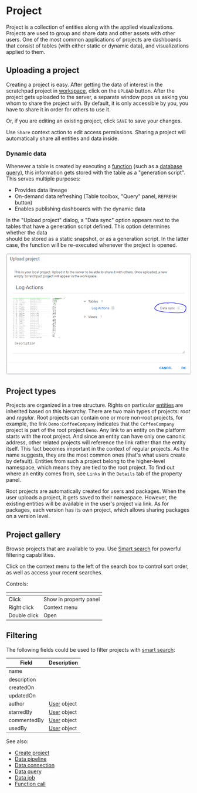 <!-- TITLE: Project -->
<!-- SUBTITLE: -->

# Project

Project is a collection of entities along with the applied visualizations.
Projects are used to group and share data and other assets with other users. One of the most
common applications of projects are dashboards that consist of tables (with either
static or dynamic data), and visualizations applied to them.

## Uploading a project

Creating a project is easy. After getting the data of interest in the scratchpad project in [workspace](workspace.md),
click on the `UPLOAD` button. After the project gets uploaded to the server, a separate 
window pops us asking you whom to share the project with. By default, it is only accessible by you,
you have to share it in order for others to use it.

Or, if you are editing an existing project, click `SAVE` to save your changes.

Use `Share` context action to edit access permissions. Sharing a project will 
automatically share all entities and data inside.

### Dynamic data

Whenever a table is created by executing a [function](../overview/functions) 
(such as a [database query](../access/data-query.md)), this information gets stored 
with the table as a "generation script". This serves multiple purposes:
* Provides data lineage
* On-demand data refreshing (Table toolbox, "Query" panel, `REFRESH` button)
* Enables publishing dashboards with the dynamic data
  
In the "Upload project" dialog, a "Data sync" option appears next to the tables
that have a generation script defined. This option determines whether the data  
should be stored as a static snapshot, or as a generation script.
In the latter case, the function will be re-executed whenever the project is opened.     

![](project-upload-data-sync.png)

## Project types

Projects are organized in a tree structure. Rights on particular [entities](objects.md) are
inherited based on this hierarchy. There are two main types of projects: _root_ and _regular_. Root
projects can contain one or more non-root projects, for example, the link `Demo:CoffeeCompany`
indicates that the `CoffeeCompany` project is part of the root project `Demo`. Any link to an entity
on the platform starts with the root project. And since an entity can have only one canonic address,
other related projects will reference the link rather than the entity itself. This fact becomes
important in the context of regular projects. As the name suggests, they are the most common ones
(that's what users create by default). Entities from such a project belong to the higher-level
namespace, which means they are tied to the root project. To find out where an entity comes from,
see `Links` in the `Details` tab of the property panel.

Root projects are automatically created for users and packages. When the user uploads a project, it
gets saved to their namespace. However, the existing entities will be available in the user's
project via link. As for packages, each version has its own project, which allows sharing packages
on a version level.

## Project gallery

Browse projects that are available to you. 
Use [Smart search](smart-search.md) for powerful
filtering capabilities.

Click on the context menu to the left of the search box to control sort 
order, as well as access your recent searches.

Controls:

| []()           |              |
|----------------|--------------|
| Click          | Show in property panel |
| Right click    | Context menu |
| Double click   | Open         |

## Filtering

The following fields could be used to filter projects with [smart search](smart-search.md):

| Field        | Description                                 |
|--------------|---------------------------------------------|
| name         |                                             |
| description  |                                             |
| createdOn    |                                             |
| updatedOn    |                                             |
| author       | [User](../govern/user.md) object            |
| starredBy    | [User](../govern/user.md) object            |
| commentedBy  | [User](../govern/user.md) object            |
| usedBy       | [User](../govern/user.md) object            |

See also:

  * [Create project](create-project.md)
  * [Data pipeline](../access/data-pipeline.md)
  * [Data connection](../access/data-connection.md)
  * [Data query](../access/data-query.md)
  * [Data job](../access/data-job.md)
  * [Function call](functions/function-call.md)
